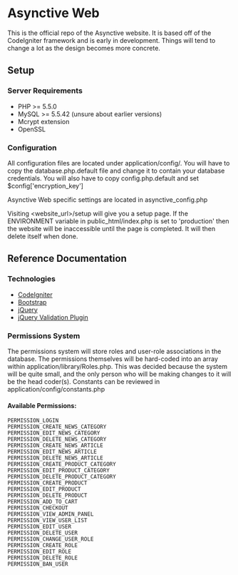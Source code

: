 # Asynctive Web
This is the official repo of the Asynctive website. It is based off of the CodeIgniter framework 
and is early in development. Things will tend to change a lot as the design becomes more concrete.

## Setup
### Server Requirements
+ PHP >= 5.5.0
+ MySQL >= 5.5.42 (unsure about earlier versions)
+ Mcrypt extension
+ OpenSSL

### Configuration
All configuration files are located under application/config/. You will have to copy the database.php.default 
file and change it to contain your database credentials. You will also have to copy config.php.default and 
set $config['encryption_key']

Asynctive Web specific settings are located in asynctive_config.php

Visiting <website\_url>/setup will give you a setup page. If the ENVIRONMENT variable in public\_html/index.php 
is set to 'production' then the website will be inaccessible until the page is completed. It will then delete itself 
when done.

## Reference Documentation
### Technologies
+ [CodeIgniter](http://www.codeigniter.com/)
+ [Bootstrap](http://getbootstrap.com/)
+ [jQuery](https://jquery.com/)
+ [jQuery Validation Plugin](http://jqueryvalidation.org/)

### Permissions System
The permissions system will store roles and user-role associations in the database. The permissions 
themselves will be hard-coded into an array within application/library/Roles.php. This was decided 
because the system will be quite small, and the only person who will be making changes to it will 
be the head coder(s). Constants can be reviewed in application/config/constants.php

#### Available Permissions:
	PERMISSION_LOGIN
	PERMISSION_CREATE_NEWS_CATEGORY
	PERMISSION_EDIT_NEWS_CATEGORY
	PERMISSION_DELETE_NEWS_CATEGORY
	PERMISSION_CREATE_NEWS_ARTICLE
	PERMISSION_EDIT_NEWS_ARTICLE
	PERMISSION_DELETE_NEWS_ARTICLE
	PERMISSION_CREATE_PRODUCT_CATEGORY
	PERMISSION_EDIT_PRODUCT_CATEGORY
	PERMISSION_DELETE_PRODUCT_CATEGORY
	PERMISSION_CREATE_PRODUCT
	PERMISSION_EDIT_PRODUCT
	PERMISSION_DELETE_PRODUCT
	PERMISSION_ADD_TO_CART
	PERMISSION_CHECKOUT
	PERMISSION_VIEW_ADMIN_PANEL
	PERMISSION_VIEW_USER_LIST
	PERMISSION_EDIT_USER
	PERMISSION_DELETE_USER
	PERMISSION_CHANGE_USER_ROLE
	PERMISSION_CREATE_ROLE
	PERMISSION_EDIT_ROLE
	PERMISSION_DELETE_ROLE
	PERMISSION_BAN_USER